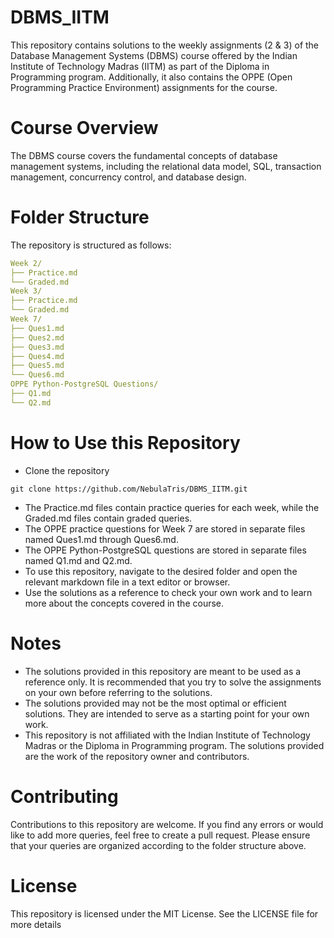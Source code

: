 # DBMS_IITM
This repository contains solutions to the weekly assignments (2 & 3) of the Database Management Systems (DBMS) course offered by the Indian Institute of Technology Madras (IITM) as part of the Diploma in Programming program. Additionally, it also contains the OPPE (Open Programming Practice Environment) assignments for the course.

# Course Overview
The DBMS course covers the fundamental concepts of database management systems, including the relational data model, SQL, transaction management, concurrency control, and database design.

# Folder Structure
The repository is structured as follows:
```yaml
Week 2/
├── Practice.md
└── Graded.md
Week 3/
├── Practice.md
└── Graded.md
Week 7/
├── Ques1.md
├── Ques2.md
├── Ques3.md
├── Ques4.md
├── Ques5.md
└── Ques6.md
OPPE Python-PostgreSQL Questions/
├── Q1.md
└── Q2.md
```

# How to Use this Repository
- Clone the repository 
```
git clone https://github.com/NebulaTris/DBMS_IITM.git
```
- The Practice.md files contain practice queries for each week, while the Graded.md files contain graded queries.
- The OPPE practice questions for Week 7 are stored in separate files named Ques1.md through Ques6.md.
- The OPPE Python-PostgreSQL questions are stored in separate files named Q1.md and Q2.md.
- To use this repository, navigate to the desired folder and open the relevant markdown file in a text editor or browser.
- Use the solutions as a reference to check your own work and to learn more about the concepts covered in the course.

# Notes
- The solutions provided in this repository are meant to be used as a reference only. It is recommended that you try to solve the assignments on your own before referring to the solutions.
- The solutions provided may not be the most optimal or efficient solutions. They are intended to serve as a starting point for your own work.
- This repository is not affiliated with the Indian Institute of Technology Madras or the Diploma in Programming program. The solutions provided are the work of the repository owner and contributors.

# Contributing
Contributions to this repository are welcome. If you find any errors or would like to add more queries, feel free to create a pull request. Please ensure that your queries are organized according to the folder structure above.

# License
This repository is licensed under the MIT License. See the LICENSE file for more details
